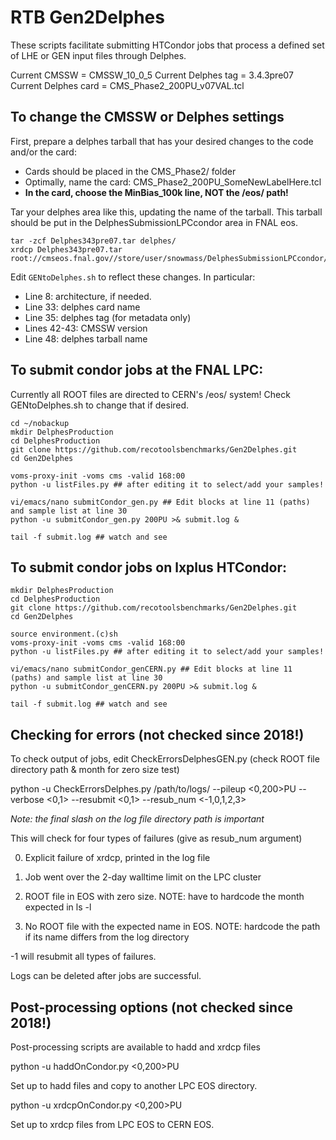 # RTB Gen2Delphes

These scripts facilitate submitting HTCondor jobs that process a defined set of LHE or GEN input files through Delphes.

Current CMSSW = CMSSW_10_0_5
Current Delphes tag = 3.4.3pre07
Current Delphes card = CMS_Phase2_200PU_v07VAL.tcl

## To change the CMSSW or Delphes settings

First, prepare a delphes tarball that has your desired changes to the code and/or the card:
 * Cards should be placed in the CMS_Phase2/ folder
 * Optimally, name the card: CMS_Phase2_200PU_SomeNewLabelHere.tcl
 * **In the card, choose the MinBias_100k line, NOT the /eos/ path!**

Tar your delphes area like this, updating the name of the tarball. This tarball should be put in the DelphesSubmissionLPCcondor area in FNAL eos.
```
tar -zcf Delphes343pre07.tar delphes/
xrdcp Delphes343pre07.tar root://cmseos.fnal.gov//store/user/snowmass/DelphesSubmissionLPCcondor/Delphes343pre07.tar
```

Edit `GENtoDelphes.sh` to reflect these changes. In particular:
 * Line 8: architecture, if needed.
 * Line 33: delphes card name
 * Line 35: delphes tag (for metadata only)
 * Lines 42-43: CMSSW version
 * Line 48: delphes tarball name

## To submit condor jobs at the FNAL LPC:

Currently all ROOT files are directed to CERN's /eos/ system! Check GENtoDelphes.sh to change that if desired.

```
cd ~/nobackup
mkdir DelphesProduction
cd DelphesProduction
git clone https://github.com/recotoolsbenchmarks/Gen2Delphes.git 
cd Gen2Delphes

voms-proxy-init -voms cms -valid 168:00
python -u listFiles.py ## after editing it to select/add your samples!

vi/emacs/nano submitCondor_gen.py ## Edit blocks at line 11 (paths) and sample list at line 30
python -u submitCondor_gen.py 200PU >& submit.log &

tail -f submit.log ## watch and see
```

## To submit condor jobs on lxplus HTCondor:

```
mkdir DelphesProduction
cd DelphesProduction
git clone https://github.com/recotoolsbenchmarks/Gen2Delphes.git 
cd Gen2Delphes

source environment.(c)sh
voms-proxy-init -voms cms -valid 168:00
python -u listFiles.py ## after editing it to select/add your samples!

vi/emacs/nano submitCondor_genCERN.py ## Edit blocks at line 11 (paths) and sample list at line 30
python -u submitCondor_genCERN.py 200PU >& submit.log &

tail -f submit.log ## watch and see
```


## Checking for errors (not checked since 2018!)

To check output of jobs, edit CheckErrorsDelphesGEN.py (check ROOT file directory path & month for zero size test)

python -u CheckErrorsDelphes.py /path/to/logs/ --pileup <0,200>PU --verbose <0,1> --resubmit <0,1> --resub_num <-1,0,1,2,3>

*Note: the final slash on the log file directory path is important*

This will check for four types of failures (give as resub_num argument)

0. Explicit failure of xrdcp, printed in the log file

1. Job went over the 2-day walltime limit on the LPC cluster

1. ROOT file in EOS with zero size. NOTE: have to hardcode the month expected in ls -l

2. No ROOT file with the expected name in EOS. NOTE: hardcode the path if its name differs from the log directory

-1 will resubmit all types of failures.

Logs can be deleted after jobs are successful.


## Post-processing options (not checked since 2018!)

Post-processing scripts are available to hadd and xrdcp files

python -u haddOnCondor.py <0,200>PU

Set up to hadd files and copy to another LPC EOS directory. 

python -u xrdcpOnCondor.py <0,200>PU

Set up to xrdcp files from LPC EOS to CERN EOS.

